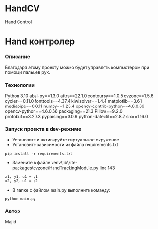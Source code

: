 # HandCV
Hand Control

# Hand контролер
### Описание
Благодаря этому проекту можно будет управлять компьютером при помощи пальцев рук.
### Технологии
Python 3.10
absl-py==1.3.0
attrs==22.1.0
contourpy==1.0.5
cvzone==1.5.6
cycler==0.11.0
fonttools==4.37.4
kiwisolver==1.4.4
matplotlib==3.6.1
mediapipe==0.8.11
numpy==1.23.4
opencv-contrib-python==4.6.0.66
opencv-python==4.6.0.66
packaging==21.3
Pillow==9.2.0
protobuf==3.20.3
pyparsing==3.0.9
python-dateutil==2.8.2
six==1.16.0

### Запуск проекта в dev-режиме
- Установите и активируйте виртуальное окружение
- Установите зависимости из файла requirements.txt
```
pip install -r requirements.txt
``` 
- Замените в файле venv\lib\site-packages\cvzone\HandTrackingModule.py line 143
```
x1, y1, u1 = p1
x2, y2, u1 = p2
```

- В папке с файлом main.py выполните команду:
```
python main.py
```
### Автор
Majid